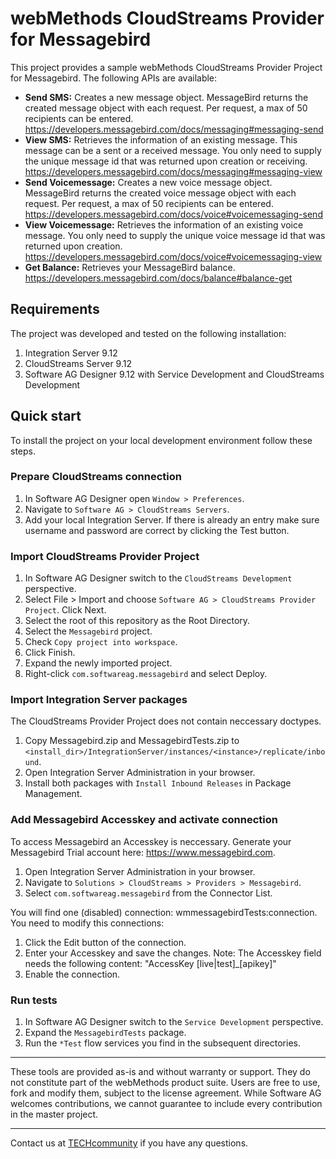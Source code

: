 # webMethods CloudStreams Provider for Messagebird
This project provides a sample webMethods CloudStreams Provider Project for Messagebird. The following APIs are available:
* **Send SMS:** Creates a new message object. MessageBird returns the created message object with each request. Per request, a max of 50 recipients can be entered. https://developers.messagebird.com/docs/messaging#messaging-send
* **View SMS:** Retrieves the information of an existing message. This message can be a sent or a received message. You only need to supply the unique message id that was returned upon creation or receiving. https://developers.messagebird.com/docs/messaging#messaging-view
* **Send Voicemessage:** Creates a new voice message object. MessageBird returns the created voice message object with each request. Per request, a max of 50 recipients can be entered. https://developers.messagebird.com/docs/voice#voicemessaging-send
* **View Voicemessage:** Retrieves the information of an existing voice message. You only need to supply the unique voice message id that was returned upon creation. https://developers.messagebird.com/docs/voice#voicemessaging-view
* **Get Balance:** Retrieves your MessageBird balance. https://developers.messagebird.com/docs/balance#balance-get

## Requirements

The project was developed and tested on the following installation:
1. Integration Server 9.12
2. CloudStreams Server 9.12
3. Software AG Designer 9.12 with Service Development and CloudStreams Development

## Quick start

To install the project on your local development environment follow these steps.

### Prepare CloudStreams connection

1. In Software AG Designer open ```Window > Preferences```.
2. Navigate to ```Software AG > CloudStreams Servers```.
3. Add your local Integration Server. If there is already an entry make sure username and password are correct by clicking the Test button.

### Import CloudStreams Provider Project

1. In Software AG Designer switch to the ```CloudStreams Development``` perspective.
2. Select File > Import and choose ```Software AG > CloudStreams Provider Project```. Click Next.
3. Select the root of this repository as the Root Directory.
4. Select the ```Messagebird``` project.
5. Check ```Copy project into workspace```.
6. Click Finish.
7. Expand the newly imported project.
8. Right-click ```com.softwareag.messagebird``` and select Deploy.

### Import Integration Server packages
The CloudStreams Provider Project does not contain neccessary doctypes.

1. Copy Messagebird.zip and MessagebirdTests.zip to ```<install_dir>/IntegrationServer/instances/<instance>/replicate/inbound```.
2. Open Integration Server Administration in your browser.
3. Install both packages with ```Install Inbound Releases``` in Package Management.

### Add Messagebird Accesskey and activate connection

To access Messagebird an Accesskey is neccessary. Generate your Messagebird Trial account here: https://www.messagebird.com.

1. Open Integration Server Administration in your browser.
2. Navigate to ```Solutions > CloudStreams > Providers > Messagebird```.
3. Select ```com.softwareag.messagebird``` from the Connector List.

You will find one (disabled) connection: wmmessagebirdTests:connection. You need to modify this connections:
1. Click the Edit button of the connection.
2. Enter your Accesskey and save the changes. Note: The Accesskey field needs the following content: "AccessKey [live|test]_[apikey]"
3. Enable the connection.

### Run tests

1. In Software AG Designer switch to the ```Service Development``` perspective.
2. Expand the ```MessagebirdTests``` package.
3. Run the ```*Test``` flow services you find in the subsequent directories.
______________________
These tools are provided as-is and without warranty or support. They do not constitute part of the webMethods product suite. Users are free to use, fork and modify them, subject to the license agreement. While Software AG welcomes contributions, we cannot guarantee to include every contribution in the master project.
_____________
Contact us at [TECHcommunity](mailto:technologycommunity@softwareag.com?subject=Github/SoftwareAG) if you have any questions.
